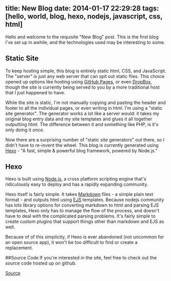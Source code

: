 title: New Blog
date: 2014-01-17 22:29:28
tags: [hello, world, blog, hexo, nodejs, javascript, css, html]
---

Hello and welcome to the requisite "New Blog" post.  This is the first blog I've set up in awhile, and the technologies used may be interesting to some.


## Static Site
To keep hosting simple, this blog is entirely static html, CSS, and JavaScript.  The "server" is just any web server that can spit out static files.  This choice opened up options like hosting using [GitHub Pages](http://pages.github.com/), or even [DropBox](https://www.dropbox.com/), though the site is currently being served to you by a more traditional host that I just happened to have.

While the site is static, I'm not manually copying and pasting the header and footer to all the individual pages, or even writing in html.  I'm using a "static site generator".  The generator works a lot like a server would: it takes my original blog entry data and my site templates and glues it all together outputting html.  The difference between it and something like PHP, is it's only doing it _once_.

Now there are a surprising number of "static site generators" out there, so I didn't have to re-invent the wheel.  This blog is currently generated using [Hexo](http://zespia.tw/hexo/) - "A fast, simple & powerful blog framework, powered by Node.js."  

## Hexo
Hexo is built using [Node.js](http://nodejs.org/), a cross platform scripting engine that's ridiculously easy to deploy and has a rapidly expanding community.  

Hexo itself is fairly simple.  It takes [Markdown](http://daringfireball.net/projects/markdown/) files - a simple plain text format - and outputs html using [EJS](http://embeddedjs.com/) templates.  Because nodejs community has lots library options for converting markdown to html and parsing EJS templates, Hexo only has to manage the flow of the process, and doesn't have to deal with the complicated parsing problems.  It's fairly simple to create custom plugins that support things other than markdown and EJS as well.

Because of of this simplicity, if Hexo is ever abandoned (not uncommon for an open source app), it won't be too difficult to find or create a replacement.

##Source Code
If you're interested in the site, feel free to check out the source code hosted up on github.

[Source](https://github.com/decoy/blog)



